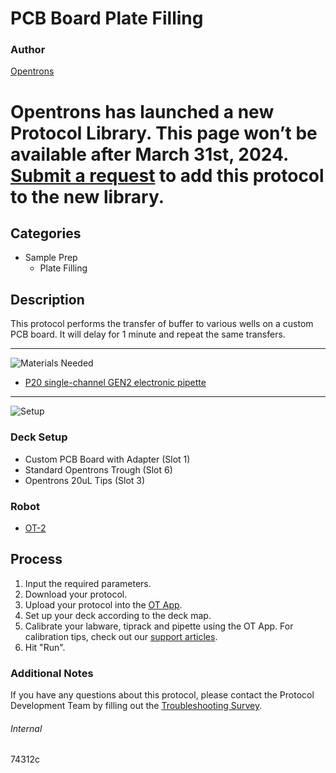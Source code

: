 # PCB Board Plate Filling

### Author
[Opentrons](https://opentrons.com/)


# Opentrons has launched a new Protocol Library. This page won’t be available after March 31st, 2024. [Submit a request](https://docs.google.com/forms/d/e/1FAIpQLSdYYp9QCKow4nn0KlCVsMS3HX0eJ0N9O7-erajKvcpT0lWbSg/viewform) to add this protocol to the new library.

## Categories
* Sample Prep
	* Plate Filling


## Description
This protocol performs the transfer of buffer to various wells on a custom PCB board. It will delay for 1 minute and repeat the same transfers.

---

![Materials Needed](https://s3.amazonaws.com/opentrons-protocol-library-website/custom-README-images/001-General+Headings/materials.png)

* [P20 single-channel GEN2 electronic pipette](https://shop.opentrons.com/collections/ot-2-pipettes/products/single-channel-electronic-pipette)

---
![Setup](https://s3.amazonaws.com/opentrons-protocol-library-website/custom-README-images/001-General+Headings/Setup.png)

### Deck Setup
* Custom PCB Board with Adapter (Slot 1)
* Standard Opentrons Trough (Slot 6)
* Opentrons 20uL Tips (Slot 3)

### Robot
* [OT-2](https://opentrons.com/ot-2)

## Process
1. Input the required parameters.
2. Download your protocol.
3. Upload your protocol into the [OT App](https://opentrons.com/ot-app).
4. Set up your deck according to the deck map.
5. Calibrate your labware, tiprack and pipette using the OT App. For calibration tips, check out our [support articles](https://support.opentrons.com/en/collections/1559720-guide-for-getting-started-with-the-ot-2).
6. Hit "Run".

### Additional Notes
If you have any questions about this protocol, please contact the Protocol Development Team by filling out the [Troubleshooting Survey](https://protocol-troubleshooting.paperform.co/).

###### Internal
74312c